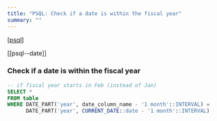 ```yaml
---
title: "PSQL: Check if a date is within the fiscal year"
summary: ""
---
```

[[psql]]

[[psql--date]]

### Check if a date is within the fiscal year

```sql
-- if fiscal year starts in Feb (instead of Jan)
SELECT *
FROM table
WHERE DATE_PART('year', date_column_name - '1 month'::INTERVAL) =
      DATE_PART('year', CURRENT_DATE::date - '1 month'::INTERVAL)
```

[//begin]: # "Autogenerated link references for markdown compatibility"
[psql]: ../backend/sql/psql "psql"
[//end]: # "Autogenerated link references"
